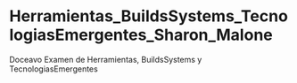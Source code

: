 # Herramientas_BuildsSystems_TecnologiasEmergentes_Sharon_Malone
Doceavo Examen de Herramientas, BuildsSystems y TecnologiasEmergentes

